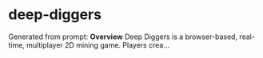 # deep-diggers
Generated from prompt: **Overview** Deep Diggers is a browser-based, real-time, multiplayer 2D mining game. Players crea...
